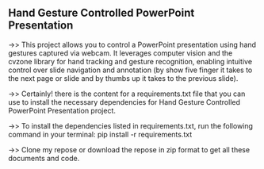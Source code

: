 ## Hand Gesture Controlled PowerPoint Presentation

->> This project allows you to control a PowerPoint presentation using hand gestures captured via webcam. It leverages computer vision and the cvzone library for hand tracking and gesture recognition, enabling intuitive control over slide navigation and annotation (by show five finger it takes to the next page or slide and by thumbs up it takes to the previous slide).

->> Certainly! there is the content for a requirements.txt file that you can use to install the necessary dependencies for Hand Gesture Controlled PowerPoint Presentation project.

->> To install the dependencies listed in requirements.txt, run the following command in your terminal:
pip install -r requirements.txt

->> Clone my repose or download the repose in zip format to get all these documents and code.
